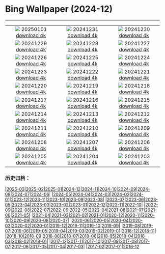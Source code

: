 # Bing Wallpaper (2024-12)
**************
| | | |
|:-:|:-:|:-:|
| ![](https://www.bing.com/th?id=OHR.CANYE24_EN-CA5635305751_1920x1080.jpg) 20250101 [download 4k](https://www.bing.com/th?id=OHR.CANYE24_EN-CA5635305751_UHD.jpg) | ![](https://www.bing.com/th?id=OHR.MountFieldNP_EN-CA5418391081_1920x1080.jpg) 20241231 [download 4k](https://www.bing.com/th?id=OHR.MountFieldNP_EN-CA5418391081_UHD.jpg) | ![](https://www.bing.com/th?id=OHR.BorobudurBells_EN-CA5184067886_1920x1080.jpg) 20241230 [download 4k](https://www.bing.com/th?id=OHR.BorobudurBells_EN-CA5184067886_UHD.jpg) |
| ![](https://www.bing.com/th?id=OHR.CoralTurtle_EN-CA4867100726_1920x1080.jpg) 20241229 [download 4k](https://www.bing.com/th?id=OHR.CoralTurtle_EN-CA4867100726_UHD.jpg) | ![](https://www.bing.com/th?id=OHR.LakeBledSnow_EN-CA4421792798_1920x1080.jpg) 20241228 [download 4k](https://www.bing.com/th?id=OHR.LakeBledSnow_EN-CA4421792798_UHD.jpg) | ![](https://www.bing.com/th?id=OHR.BoxingDay24_EN-CA4323476281_1920x1080.jpg) 20241227 [download 4k](https://www.bing.com/th?id=OHR.BoxingDay24_EN-CA4323476281_UHD.jpg) |
| ![](https://www.bing.com/th?id=OHR.Christmas24_EN-CA4696082080_1920x1080.jpg) 20241226 [download 4k](https://www.bing.com/th?id=OHR.Christmas24_EN-CA4696082080_UHD.jpg) | ![](https://www.bing.com/th?id=OHR.SantaSnowglobe_EN-CA4151337834_1920x1080.jpg) 20241225 [download 4k](https://www.bing.com/th?id=OHR.SantaSnowglobe_EN-CA4151337834_UHD.jpg) | ![](https://www.bing.com/th?id=OHR.FestivusCranes_EN-CA3928943615_1920x1080.jpg) 20241224 [download 4k](https://www.bing.com/th?id=OHR.FestivusCranes_EN-CA3928943615_UHD.jpg) |
| ![](https://www.bing.com/th?id=OHR.CrystalPier_EN-CA9816076133_1920x1080.jpg) 20241223 [download 4k](https://www.bing.com/th?id=OHR.CrystalPier_EN-CA9816076133_UHD.jpg) | ![](https://www.bing.com/th?id=OHR.SolsticeHalo_EN-CA3461734834_1920x1080.jpg) 20241222 [download 4k](https://www.bing.com/th?id=OHR.SolsticeHalo_EN-CA3461734834_UHD.jpg) | ![](https://www.bing.com/th?id=OHR.SantaClausVillage_EN-CA0049104166_1920x1080.jpg) 20241221 [download 4k](https://www.bing.com/th?id=OHR.SantaClausVillage_EN-CA0049104166_UHD.jpg) |
| ![](https://www.bing.com/th?id=OHR.SibiuRomania_EN-CA3979703489_1920x1080.jpg) 20241220 [download 4k](https://www.bing.com/th?id=OHR.SibiuRomania_EN-CA3979703489_UHD.jpg) | ![](https://www.bing.com/th?id=OHR.NutcrackerBallet_EN-CA9033194667_1920x1080.jpg) 20241219 [download 4k](https://www.bing.com/th?id=OHR.NutcrackerBallet_EN-CA9033194667_UHD.jpg) | ![](https://www.bing.com/th?id=OHR.ReinefjordenNorway_EN-CA2665608310_1920x1080.jpg) 20241218 [download 4k](https://www.bing.com/th?id=OHR.ReinefjordenNorway_EN-CA2665608310_UHD.jpg) |
| ![](https://www.bing.com/th?id=OHR.SalzburgSnow_EN-CA2222024592_1920x1080.jpg) 20241217 [download 4k](https://www.bing.com/th?id=OHR.SalzburgSnow_EN-CA2222024592_UHD.jpg) | ![](https://www.bing.com/th?id=OHR.MisurinaLake_EN-CA3296922212_1920x1080.jpg) 20241216 [download 4k](https://www.bing.com/th?id=OHR.MisurinaLake_EN-CA3296922212_UHD.jpg) | ![](https://www.bing.com/th?id=OHR.NorthernHawkOwl_EN-CA1011187644_1920x1080.jpg) 20241215 [download 4k](https://www.bing.com/th?id=OHR.NorthernHawkOwl_EN-CA1011187644_UHD.jpg) |
| ![](https://www.bing.com/th?id=OHR.ChristmasBudapest_EN-CA2975655898_1920x1080.jpg) 20241214 [download 4k](https://www.bing.com/th?id=OHR.ChristmasBudapest_EN-CA2975655898_UHD.jpg) | ![](https://www.bing.com/th?id=OHR.WildPoinsettia_EN-CA8337663672_1920x1080.jpg) 20241213 [download 4k](https://www.bing.com/th?id=OHR.WildPoinsettia_EN-CA8337663672_UHD.jpg) | ![](https://www.bing.com/th?id=OHR.DolomitesSky_EN-CA6901623444_1920x1080.jpg) 20241212 [download 4k](https://www.bing.com/th?id=OHR.DolomitesSky_EN-CA6901623444_UHD.jpg) |
| ![](https://www.bing.com/th?id=OHR.CornwallSnow_EN-CA5975265704_1920x1080.jpg) 20241211 [download 4k](https://www.bing.com/th?id=OHR.CornwallSnow_EN-CA5975265704_UHD.jpg) | ![](https://www.bing.com/th?id=OHR.GuanacosChile_EN-CA3340583526_1920x1080.jpg) 20241210 [download 4k](https://www.bing.com/th?id=OHR.GuanacosChile_EN-CA3340583526_UHD.jpg) | ![](https://www.bing.com/th?id=OHR.ReopeningNotreDame_EN-CA2618542485_1920x1080.jpg) 20241209 [download 4k](https://www.bing.com/th?id=OHR.ReopeningNotreDame_EN-CA2618542485_UHD.jpg) |
| ![](https://www.bing.com/th?id=OHR.TorontoWinterSkyline_EN-CA1219816615_1920x1080.jpg) 20241208 [download 4k](https://www.bing.com/th?id=OHR.TorontoWinterSkyline_EN-CA1219816615_UHD.jpg) | ![](https://www.bing.com/th?id=OHR.HelsinkiDusk_EN-CA1340856865_1920x1080.jpg) 20241207 [download 4k](https://www.bing.com/th?id=OHR.HelsinkiDusk_EN-CA1340856865_UHD.jpg) | ![](https://www.bing.com/th?id=OHR.MonoTufa_EN-CA0552920922_1920x1080.jpg) 20241206 [download 4k](https://www.bing.com/th?id=OHR.MonoTufa_EN-CA0552920922_UHD.jpg) |
| ![](https://www.bing.com/th?id=OHR.RhinosKenya_EN-CA9474788665_1920x1080.jpg) 20241205 [download 4k](https://www.bing.com/th?id=OHR.RhinosKenya_EN-CA9474788665_UHD.jpg) | ![](https://www.bing.com/th?id=OHR.JaipurFort_EN-CA4815702615_1920x1080.jpg) 20241204 [download 4k](https://www.bing.com/th?id=OHR.JaipurFort_EN-CA4815702615_UHD.jpg) | ![](https://www.bing.com/th?id=OHR.SnowMoose_EN-CA6422097332_1920x1080.jpg) 20241203 [download 4k](https://www.bing.com/th?id=OHR.SnowMoose_EN-CA6422097332_UHD.jpg) |

### 历史归档：

|[2025-03](/../2025-03/2025-03.md)|[2025-02](/../2025-02/2025-02.md)|[2025-01](/../2025-01/2025-01.md)|[2024-12](/2024-12.md)|[2024-11](/../2024-11/2024-11.md)|[2024-10](/../2024-10/2024-10.md)|[2024-09](/../2024-09/2024-09.md)|[2024-08](/../2024-08/2024-08.md)|[2024-07](/../2024-07/2024-07.md)|[2024-06](/../2024-06/2024-06.md)|
|[2024-05](/../2024-05/2024-05.md)|[2024-04](/../2024-04/2024-04.md)|[2024-03](/../2024-03/2024-03.md)|[2024-02](/../2024-02/2024-02.md)|[2024-01](/../2024-01/2024-01.md)|[2023-12](/../2023-12/2023-12.md)|[2023-11](/../2023-11/2023-11.md)|[2023-10](/../2023-10/2023-10.md)|[2023-09](/../2023-09/2023-09.md)|[2023-08](/../2023-08/2023-08.md)|
|[2023-07](/../2023-07/2023-07.md)|[2023-06](/../2023-06/2023-06.md)|[2023-05](/../2023-05/2023-05.md)|[2023-04](/../2023-04/2023-04.md)|[2023-03](/../2023-03/2023-03.md)|[2023-02](/../2023-02/2023-02.md)|[2023-01](/../2023-01/2023-01.md)|[2022-12](/../2022-12/2022-12.md)|[2022-11](/../2022-11/2022-11.md)|[2022-10](/../2022-10/2022-10.md)|
|[2022-09](/../2022-09/2022-09.md)|[2022-08](/../2022-08/2022-08.md)|[2022-07](/../2022-07/2022-07.md)|[2022-06](/../2022-06/2022-06.md)|[2022-05](/../2022-05/2022-05.md)|[2022-04](/../2022-04/2022-04.md)|[2021-08](/../2021-08/2021-08.md)|[2021-07](/../2021-07/2021-07.md)|[2021-06](/../2021-06/2021-06.md)|[2021-05](/../2021-05/2021-05.md)|
|[2021-04](/../2021-04/2021-04.md)|[2021-03](/../2021-03/2021-03.md)|[2021-02](/../2021-02/2021-02.md)|[2021-01](/../2021-01/2021-01.md)|[2020-12](/../2020-12/2020-12.md)|[2020-11](/../2020-11/2020-11.md)|[2020-10](/../2020-10/2020-10.md)|[2020-09](/../2020-09/2020-09.md)|[2020-08](/../2020-08/2020-08.md)|[2020-07](/../2020-07/2020-07.md)|
|[2020-06](/../2020-06/2020-06.md)|[2020-05](/../2020-05/2020-05.md)|[2020-04](/../2020-04/2020-04.md)|[2020-03](/../2020-03/2020-03.md)|[2020-02](/../2020-02/2020-02.md)|[2020-01](/../2020-01/2020-01.md)|[2019-12](/../2019-12/2019-12.md)|[2019-11](/../2019-11/2019-11.md)|[2019-10](/../2019-10/2019-10.md)|[2019-09](/../2019-09/2019-09.md)|
|[2019-08](/../2019-08/2019-08.md)|[2019-07](/../2019-07/2019-07.md)|[2019-06](/../2019-06/2019-06.md)|[2019-05](/../2019-05/2019-05.md)|[2019-04](/../2019-04/2019-04.md)|[2019-03](/../2019-03/2019-03.md)|[2019-02](/../2019-02/2019-02.md)|[2019-01](/../2019-01/2019-01.md)|[2018-12](/../2018-12/2018-12.md)|[2018-11](/../2018-11/2018-11.md)|
|[2018-10](/../2018-10/2018-10.md)|[2018-09](/../2018-09/2018-09.md)|[2018-08](/../2018-08/2018-08.md)|[2018-07](/../2018-07/2018-07.md)|[2018-06](/../2018-06/2018-06.md)|[2018-05](/../2018-05/2018-05.md)|[2018-04](/../2018-04/2018-04.md)|[2018-03](/../2018-03/2018-03.md)|[2018-02](/../2018-02/2018-02.md)|[2018-01](/../2018-01/2018-01.md)|
|[2017-12](/../2017-12/2017-12.md)|[2017-11](/../2017-11/2017-11.md)|[2017-10](/../2017-10/2017-10.md)|[2017-09](/../2017-09/2017-09.md)|[2017-08](/../2017-08/2017-08.md)|[2017-07](/../2017-07/2017-07.md)|[2017-06](/../2017-06/2017-06.md)|[2017-05](/../2017-05/2017-05.md)|[2017-04](/../2017-04/2017-04.md)|[2017-03](/../2017-03/2017-03.md)|
|[2017-02](/../2017-02/2017-02.md)|[2017-01](/../2017-01/2017-01.md)|[2016-12](/../2016-12/2016-12.md)